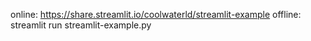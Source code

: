 online: https://share.streamlit.io/coolwaterld/streamlit-example
offline: streamlit run streamlit-example.py

